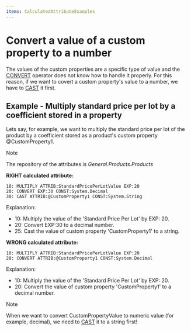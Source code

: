 ```yaml
---
items: CalculatedAttributeExamples
---
```


# Convert a value of a custom property to a number

The values of the custom properties are a specific type of value and the [CONVERT](https://docs.erp.net/tech/advanced/calculated-attributes/operators/convert.html) operator does not know how to handle it properly. For this reason, if we want to covert a custom property's value to a number, we have to [CAST](https://docs.erp.net/tech/advanced/calculated-attributes/operators/cast.html) it first. 


## Example - Multiply standard price per lot by a coefficient stored in a property


Lets say, for example, we want to multiply the standard price per lot of the product by a coefficient stored as a product's custom property @CustomProperty1. 

> [!NOTE]
> The repository of the attributes is *General.Products.Products*

**RIGHT calculated attribute:**

```
10: MULTIPLY ATTRIB:StandardPricePerLotValue EXP:20
20: CONVERT EXP:30 CONST:System.Decimal
30: CAST ATTRIB:@CustomProperty1 CONST:System.String
```

Explanation:

- 10: Multiply the value of the 'Standard Price Per Lot' by EXP: 20.
- 20: Convert EXP:30 to a decimal number.
- 25: Cast the value of custom property 'CustomProperty1' to a string.

**WRONG calculated attribute:**

```
10: MULTIPLY ATTRIB:StandardPricePerLotValue EXP:20
20: CONVERT ATTRIB:@CustomProperty1 CONST:System.Decimal
```

Explanation:

- 10: Multiply the value of the 'Standard Price Per Lot' by EXP: 20.
- 20: Convert the value of custom property 'CustomProperty1' to a decimal number.

> [!NOTE]
> 
> When we want to convert CustomPropertyValue to numeric value (for example, decimal), we need to [CAST](https://docs.erp.net/tech/advanced/calculated-attributes/operators/cast.html) it to a string first!
